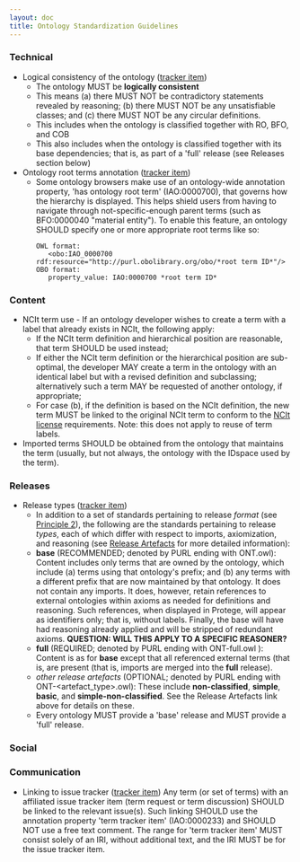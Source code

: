 ```yaml
---
layout: doc
title: Ontology Standardization Guidelines
---
```


### Technical

- Logical consistency of the ontology ([tracker item](https://github.com/OBOFoundry/OBOFoundry.github.io/issues/482))
  - The ontology MUST be **logically consistent**
  - This means (a) there MUST NOT be contradictory statements revealed by reasoning; (b) there MUST NOT be any unsatisfiable classes; and (c) there MUST NOT be any circular definitions.
  - This includes when the ontology is classified together with RO, BFO, and COB
  - This also includes when the ontology is classified together with its base dependencies; that is, as part of a 'full' release (see Releases section below)
- Ontology root terms annotation ([tracker item](https://github.com/OBOFoundry/OBOFoundry.github.io/issues/2149))
  - Some ontology browsers make use of an ontology-wide annotation property, 'has ontology root term' (IAO:0000700), that governs how the hierarchy is displayed. This helps shield users from having to navigate through not-specific-enough parent terms (such as BFO:0000040 "material entity"). To enable this feature, an ontology SHOULD specify one or more appropriate root terms like so:
      ```
      OWL format:
         <obo:IAO_0000700 rdf:resource="http://purl.obolibrary.org/obo/*root term ID*"/>
      OBO format:
         property_value: IAO:0000700 *root term ID*
      ```

### Content

- NCIt term use - If an ontology developer wishes to create a term with a label that already exists in NCIt, the following apply:
  - If the NCIt term definition and hierarchical position are reasonable, that term SHOULD be used instead;
  - If either the NCIt term definition or the hierarchical position are sub-optimal, the developer MAY create a term in the ontology with an identical label but with a revised definition and subclassing; alternatively such a term MAY be requested of another ontology, if appropriate;
  - For case (b), if the definition is based on the NCIt definition, the new term MUST be linked to the original NCIt term to conform to the [NCIt license](https://evs.nci.nih.gov/license) requirements. Note: this does not apply to reuse of term labels.
- Imported terms SHOULD be obtained from the ontology that maintains the term (usually, but not always, the ontology with the IDspace used by the term). 

### Releases

- Release types ([tracker item](https://github.com/OBOFoundry/OBOFoundry.github.io/issues/482))
  - In addition to a set of standards pertaining to release *format* (see [Principle 2](https://obofoundry.org/principles/fp-002-format.html)), the following are the standards pertaining to release *types*, each of which differ with respect to imports, axiomization, and reasoning (see [Release Artefacts](https://oboacademy.github.io/obook/reference/release-artefacts/) for more detailed information):
  - **base** (RECOMMENDED; denoted by PURL ending with ONT.owl): Content includes only terms that are owned by the ontology, which include (a) terms using that ontology's prefix; and (b) any terms with a different prefix that are now maintained by that ontology. It does not contain any imports. It does, however, retain references to external ontologies within axioms as needed for definitions and reasoning. Such references, when displayed in Protege, will appear as identifiers only; that is, without labels. Finally, the base will have had reasoning already applied and will be stripped of redundant axioms. **QUESTION: WILL THIS APPLY TO A SPECIFIC REASONER?**
  - **full** (REQUIRED; denoted by PURL ending with ONT-full.owl ): Content is as for **base** except that all referenced external terms (that is,  are present (that is, imports are merged into the **full** release).
  - *other release artefacts* (OPTIONAL; denoted by PURL ending with ONT-<artefact_type>.owl): These include **non-classified**, **simple**, **basic**, and **simple-non-classified**. See the Release Artefacts link above for details on these.
  - Every ontology MUST provide a 'base' release and MUST provide a 'full' release.

### Social


### Communication

- Linking to issue tracker ([tracker item](https://github.com/OBOFoundry/OBOFoundry.github.io/issues/1097)) Any term (or set of terms) with an affiliated issue tracker item (term request or term discussion) SHOULD be linked to the relevant issue(s). Such linking SHOULD use the annotation property 'term tracker item' (IAO:0000233) and SHOULD NOT use a free text comment. The range for 'term tracker item' MUST consist solely of an IRI, without additional text, and the IRI MUST be for the issue tracker item.


